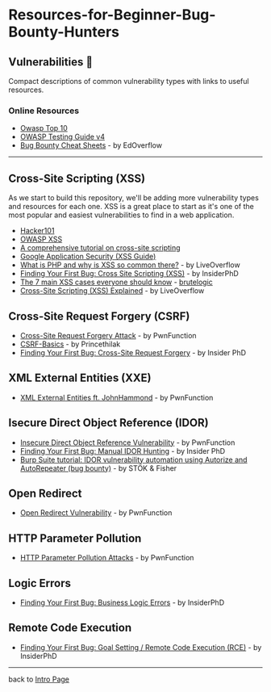 # Resources-for-Beginner-Bug-Bounty-Hunters

## Vulnerabilities 💉
Compact descriptions of common vulnerability types with links to useful resources. 
### Online Resources
- [Owasp Top 10](https://www.owasp.org/index.php/Category:OWASP_Top_Ten_Project)
- [OWASP Testing Guide v4](https://www.owasp.org/index.php/OWASP_Testing_Project)
- [Bug Bounty Cheat Sheets](https://github.com/EdOverflow/bugbounty-cheatsheet) - by EdOverflow
---
## Cross-Site Scripting (XSS)
As we start to build this repository, we'll be adding more vulnerability types and resources for each one. XSS is a great place to start as it's one of the most popular and easiest vulnerabilities to find in a web application.

- [Hacker101](https://www.hacker101.com/sessions/xss)
- [OWASP XSS](https://www.owasp.org/index.php/Cross-site_Scripting_(XSS))
- [A comprehensive tutorial on cross-site scripting](https://excess-xss.com)
- [Google Application Security (XSS Guide)](https://www.google.com/intl/am_AD/about/appsecurity/learning/xss/)
- [What is PHP and why is XSS so common there?](https://www.youtube.com/watch?v=Q2mGcbkX550) - by LiveOverflow
- [Finding Your First Bug: Cross Site Scripting (XSS)](https://www.youtube.com/watch?v=IWbmP0Z-yQg) - by InsiderPhD
- [The 7 main XSS cases everyone should know](https://brutelogic.com.br/blog/the-7-main-xss-cases-everyone-should-know/) - [brutelogic](https://brutelogic.com.br/blog/about/)
- [Cross-Site Scripting (XSS) Explained](https://www.youtube.com/watch?v=EoaDgUgS6QA) - by LiveOverflow

## Cross-Site Request Forgery (CSRF)
- [Cross-Site Request Forgery Attack](https://www.youtube.com/watch?v=eWEgUcHPle0) - by PwnFunction
- [CSRF-Basics](https://princetechhavenz.wordpress.com/2019/12/11/csrf-basics/) - by Princethilak
- [Finding Your First Bug: Cross-Site Request Forgery](https://www.youtube.com/watch?v=ULvf6N8AL2A) - by Insider PhD

## XML External Entities (XXE)
- [XML External Entities ft. JohnHammond](https://www.youtube.com/watch?v=gjm6VHZa_8s) - by PwnFunction
## Isecure Direct Object Reference (IDOR)
- [Insecure Direct Object Reference Vulnerability](https://www.youtube.com/watch?v=rloqMGcPMkI) - by PwnFunction
- [Finding Your First Bug: Manual IDOR Hunting](https://www.youtube.com/watch?v=gINAtzdccts) - by Insider PhD
- [Burp Suite tutorial: IDOR vulnerability automation using Autorize and AutoRepeater (bug bounty)](https://www.youtube.com/watch?v=3K1-a7dnA60) - by STÖK & Fisher
## Open Redirect
- [Open Redirect Vulnerability](https://www.youtube.com/watch?v=4Jk_I-cw4WE) - by PwnFunction
## HTTP Parameter Pollution
- [HTTP Parameter Pollution Attacks](https://www.youtube.com/watch?v=QVZBl8yxVX0) - by PwnFunction
## Logic Errors
- [Finding Your First Bug: Business Logic Errors](https://www.youtube.com/watch?v=RobCqW2KwGs) - by InsiderPhD
## Remote Code Execution
- [Finding Your First Bug: Goal Setting / Remote Code Execution (RCE)](https://www.youtube.com/watch?v=5BTvTE3gEq8) - by InsiderPhD
---
back to [Intro Page](/README.md)